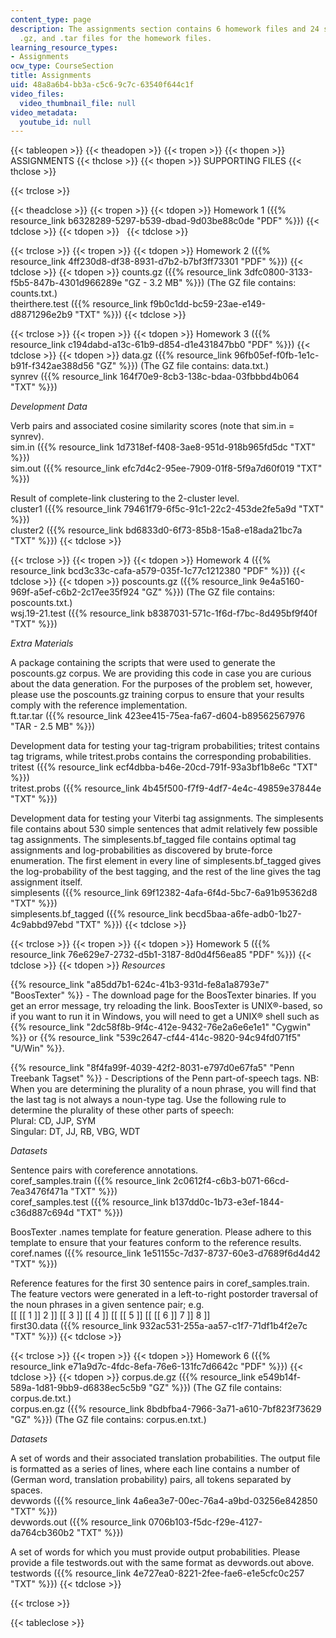 ```yaml
---
content_type: page
description: The assignments section contains 6 homework files and 24 supporting .txt,
  .gz, and .tar files for the homework files.
learning_resource_types:
- Assignments
ocw_type: CourseSection
title: Assignments
uid: 48a8a6b4-bb3a-c5c6-9c7c-63540f644c1f
video_files:
  video_thumbnail_file: null
video_metadata:
  youtube_id: null
---
```


{{< tableopen >}}
{{< theadopen >}}
{{< tropen >}}
{{< thopen >}}
ASSIGNMENTS
{{< thclose >}}
{{< thopen >}}
SUPPORTING FILES
{{< thclose >}}

{{< trclose >}}

{{< theadclose >}}
{{< tropen >}}
{{< tdopen >}}
Homework 1 ({{% resource_link b6328289-5297-b539-dbad-9d03be88c0de "PDF" %}})
{{< tdclose >}}
{{< tdopen >}}
 
{{< tdclose >}}

{{< trclose >}}
{{< tropen >}}
{{< tdopen >}}
Homework 2 ({{% resource_link 4ff230d8-df38-8931-d7b2-b7bf3ff73301 "PDF" %}})
{{< tdclose >}}
{{< tdopen >}}
counts.gz ({{% resource_link 3dfc0800-3133-f5b5-847b-4301d966289e "GZ - 3.2 MB" %}}) (The GZ file contains: counts.txt.)  
theirthere.test ({{% resource_link f9b0c1dd-bc59-23ae-e149-d8871296e2b9 "TXT" %}})
{{< tdclose >}}

{{< trclose >}}
{{< tropen >}}
{{< tdopen >}}
Homework 3 ({{% resource_link c194dabd-a13c-61b9-d854-d1e431847bb0 "PDF" %}})
{{< tdclose >}}
{{< tdopen >}}
data.gz ({{% resource_link 96fb05ef-f0fb-1e1c-b91f-f342ae388d56 "GZ" %}}) (The GZ file contains: data.txt.)  
synrev ({{% resource_link 164f70e9-8cb3-138c-bdaa-03fbbbd4b064 "TXT" %}})  
  
_Development Data_  
  
Verb pairs and associated cosine similarity scores (note that sim.in = synrev).  
sim.in ({{% resource_link 1d7318ef-f408-3ae8-951d-918b965fd5dc "TXT" %}})  
sim.out ({{% resource_link efc7d4c2-95ee-7909-01f8-5f9a7d60f019 "TXT" %}})  
  
Result of complete-link clustering to the 2-cluster level.  
cluster1 ({{% resource_link 79461f79-6f5c-91c1-22c2-453de2fe5a9d "TXT" %}})  
cluster2 ({{% resource_link bd6833d0-6f73-85b8-15a8-e18ada21bc7a "TXT" %}})
{{< tdclose >}}

{{< trclose >}}
{{< tropen >}}
{{< tdopen >}}
Homework 4 ({{% resource_link bcd3c33c-cafa-a579-035f-1c77c1212380 "PDF" %}})
{{< tdclose >}}
{{< tdopen >}}
poscounts.gz ({{% resource_link 9e4a5160-969f-a5ef-c6b2-2c17ee35f924 "GZ" %}}) (The GZ file contains: poscounts.txt.)  
wsj.19-21.test ({{% resource_link b8387031-571c-1f6d-f7bc-8d495bf9f40f "TXT" %}})  
  
_Extra Materials_  
  
A package containing the scripts that were used to generate the poscounts.gz corpus. We are providing this code in case you are curious about the data generation. For the purposes of the problem set, however, please use the poscounts.gz training corpus to ensure that your results comply with the reference implementation.  
ft.tar.tar ({{% resource_link 423ee415-75ea-fa67-d604-b89562567976 "TAR - 2.5 MB" %}})  
  
Development data for testing your tag-trigram probabilities; tritest contains tag trigrams, while tritest.probs contains the corresponding probabilities.  
tritest ({{% resource_link ecf4dbba-b46e-20cd-791f-93a3bf1b8e6c "TXT" %}})  
tritest.probs ({{% resource_link 4b45f500-f7f9-4df7-4e4c-49859e37844e "TXT" %}})  
  
Development data for testing your Viterbi tag assignments. The simplesents file contains about 530 simple sentences that admit relatively few possible tag assignments. The simplesents.bf\_tagged file contains optimal tag assignments and log-probabilities as discovered by brute-force enumeration. The first element in every line of simplesents.bf\_tagged gives the log-probability of the best tagging, and the rest of the line gives the tag assignment itself.  
simplesents ({{% resource_link 69f12382-4afa-6f4d-5bc7-6a91b95362d8 "TXT" %}})  
simplesents.bf\_tagged ({{% resource_link becd5baa-a6fe-adb0-1b27-4c9abbd97ebd "TXT" %}})
{{< tdclose >}}

{{< trclose >}}
{{< tropen >}}
{{< tdopen >}}
Homework 5 ({{% resource_link 76e629e7-2732-d5b1-3187-8d0d4f56ea85 "PDF" %}})
{{< tdclose >}}
{{< tdopen >}}
_Resources_  
  
{{% resource_link "a85dd7b1-624c-41b3-931d-fe8a1a8793e7" "BoosTexter" %}} - The download page for the BoosTexter binaries. If you get an error message, try reloading the link. BoosTexter is UNIX®-based, so if you want to run it in Windows, you will need to get a UNIX® shell such as {{% resource_link "2dc58f8b-9f4c-412e-9432-76e2a6e6e1e1" "Cygwin" %}} or {{% resource_link "539c2647-cf44-414c-9820-94c94fd071f5" "U/Win" %}}.  
  
{{% resource_link "8f4fa99f-4039-42f2-8031-e797d0e67fa5" "Penn Treebank Tagset" %}} - Descriptions of the Penn part-of-speech tags. NB: When you are determining the plurality of a noun phrase, you will find that the last tag is not always a noun-type tag. Use the following rule to determine the plurality of these other parts of speech:  
Plural: CD, JJP, SYM  
Singular: DT, JJ, RB, VBG, WDT  
  
_Datasets_  
  
Sentence pairs with coreference annotations.  
coref\_samples.train ({{% resource_link 2c0612f4-c6b3-b071-66cd-7ea3476f471a "TXT" %}})  
coref\_samples.test ({{% resource_link b137dd0c-1b73-e3ef-1844-c36d887c694d "TXT" %}})  
  
BoosTexter .names template for feature generation. Please adhere to this template to ensure that your features conform to the reference results.  
coref.names ({{% resource_link 1e51155c-7d37-8737-60e3-d7689f6d4d42 "TXT" %}})  
  
Reference features for the first 30 sentence pairs in coref\_samples.train. The feature vectors were generated in a left-to-right postorder traversal of the noun phrases in a given sentence pair; e.g.  
\[\[ \[\[ 1 \]\] 2 \]\] \[\[ 3 \]\] \[\[ 4 \]\] \[\[ \[\[ 5 \]\] \[\[ \[\[ 6 \]\] 7 \]\] 8 \]\]  
first30.data ({{% resource_link 932ac531-255a-aa57-c1f7-71df1b4f2e7c "TXT" %}})
{{< tdclose >}}

{{< trclose >}}
{{< tropen >}}
{{< tdopen >}}
Homework 6 ({{% resource_link e71a9d7c-4fdc-8efa-76e6-131fc7d6642c "PDF" %}})
{{< tdclose >}}
{{< tdopen >}}
corpus.de.gz ({{% resource_link e549b14f-589a-1d81-9bb9-d6838ec5c5b9 "GZ" %}}) (The GZ file contains: corpus.de.txt.)  
corpus.en.gz ({{% resource_link 8bdbfba4-7966-3a71-a610-7bf823f73629 "GZ" %}}) (The GZ file contains: corpus.en.txt.)  
  
_Datasets_  
  
A set of words and their associated translation probabilities. The output file is formatted as a series of lines, where each line contains a number of (German word, translation probability) pairs, all tokens separated by spaces.  
devwords ({{% resource_link 4a6ea3e7-00ec-76a4-a9bd-03256e842850 "TXT" %}})  
devwords.out ({{% resource_link 0706b103-f5dc-f29e-4127-da764cb360b2 "TXT" %}})  
  
A set of words for which you must provide output probabilities. Please provide a file testwords.out with the same format as devwords.out above.  
testwords ({{% resource_link 4e727ea0-8221-2fee-fae6-e1e5cfc0c257 "TXT" %}})
{{< tdclose >}}

{{< trclose >}}

{{< tableclose >}}